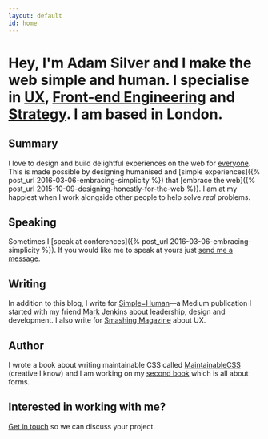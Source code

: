 ```yaml
---
layout: default
id: home
---
```


# Hey, I'm Adam Silver and I make the web simple and human. I specialise in [UX](/articles/hello-ux-designer/), [Front-end Engineering](/articles/the-role-of-the-front-end-developer/) and [Strategy](/articles/how-we-cut-our-mvp-in-half-to-launch-kidly/). I am based in London.

## Summary

I love to design and build delightful experiences on the web for [everyone](/articles/the-role-of-the-front-end-developer/#accessibility). This is made possible by designing humanised and [simple experiences]({% post_url 2016-03-06-embracing-simplicity %}) that [embrace the web]({% post_url 2015-10-09-designing-honestly-for-the-web %}). I am at my happiest when I work alongside other people to help solve *real* problems.

## Speaking

Sometimes I [speak at conferences]({% post_url 2016-03-06-embracing-simplicity %}). If you would like me to speak at yours just [send me a message](mailto:adambsilver+speaking@gmail.com).

## Writing

In addition to this blog, I write for [Simple=Human](http://medium.com/simple-human)&mdash;a Medium publication I started with my friend [Mark Jenkins](http://theluckystrike.co.uk) about leadership, design and development. I also write for [Smashing Magazine](https://www.smashingmagazine.com/2016/06/improving-ux-for-color-blind-users/) about UX.

## Author

I wrote a book about writing maintainable CSS called [MaintainableCSS](http://maintainablecss.com) (creative I know) and I am working on my [second book](/signup/) which is all about forms.

## Interested in working with me?

[Get in touch](mailto:adambsilver+project@gmail.com) so we can discuss your project.
